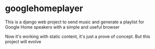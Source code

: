 # googlehomeplayer
This is a django web project to send music and generate a playlist for Google Home speakers with a simple and useful browser

Now it's working with static content, it's just a prove of concept. But this project will evolve 
